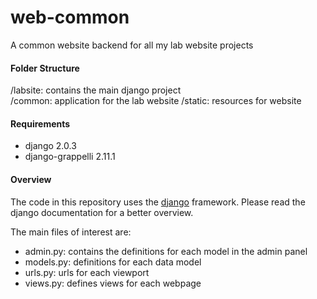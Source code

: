 # web-common

A common website backend for all my lab website projects

#### Folder Structure

/labsite: contains the main django project  
/common: application for the lab website
/static: resources for website

#### Requirements

* django 2.0.3
* django-grappelli 2.11.1

#### Overview

The code in this repository uses the [django](https://www.djangoproject.com/) framework. Please read the django documentation for a better overview.

The main files of interest are:  
* admin.py: contains the definitions for each model in the admin panel
* models.py: definitions for each data model
* urls.py: urls for each viewport
* views.py: defines views for each webpage
